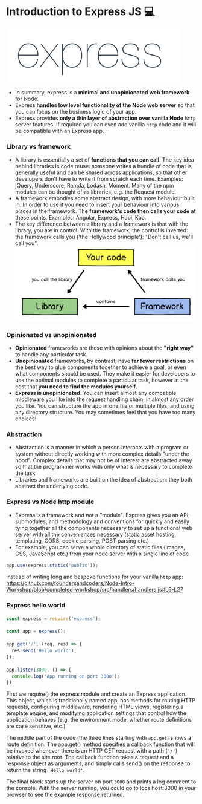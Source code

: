# Introduction to Express JS 💻

![express logo](./images/express-logo.png)

- In summary, express is a **minimal and unopinionated web framework** for Node.
- Express **handles low level functionality of the Node web server** so that you can focus on the business logic of your app.
- Express provides **only a thin layer of abstraction over vanilla Node** `http` server features. If required you can even add vanilla `http` code and it will be compatible with an Express app.


### Library vs framework
- A library is essentially a set of **functions that you can call**. The key idea behind libraries is code reuse: someone writes a bundle of code that is generally useful and can be shared across applications, so that other developers don't have to write it from scratch each time. Examples: jQuery, Underscore, Ramda, Lodash, Moment. Many of the npm modules can be thought of as libraries, e.g. the Request module.
- A framework embodies some abstract design, with more behaviour built in. In order to use it you need to insert your behaviour into various places in the framework. The **framework's code then calls your code** at these points. Examples: Angular, Express, Hapi, Koa.
- The key difference between a library and a framework is that with the library, you are in control. With the framework, the control is inverted: the framework calls you ('the Hollywood principle'): "Don't call us, we'll call you".
![library vs framework](./images/library-framework.png)


### Opinionated vs unopinionated
- **Opinionated** frameworks are those with opinions about the **"right way"** to handle any particular task.
- **Unopinionated** frameworks, by contrast, have **far fewer restrictions** on the best way to glue components together to achieve a goal, or even what components should be used. They make it easier for developers to use the optimal modules to complete a particular task, however at the cost that **you need to find the modules yourself**.
- **Express is unopinionated**. You can insert almost any compatible middleware you like into the request handling chain, in almost any order you like. You can structure the app in one file or multiple files, and using any directory structure. You may sometimes feel that you have too many choices!


### Abstraction
- Abstraction is a manner in which a person interacts with a program or system without directly working with more complex details "under the hood". Complex details that may not be of interest are abstracted away so that the programmer works with only what is necessary to complete the task.
- Libraries and frameworks are built on the idea of abstraction: they both abstract the underlying code.


### Express vs Node http module
- Express is a framework and not a "module". Express gives you an API, submodules, and methodology and conventions for quickly and easily tying together all the components necessary to set up a functional web server with all the conveniences necessary (static asset hosting, templating, CORS, cookie parsing, POST parsing etc.)
- For example, you can serve a whole directory of static files (images, CSS, JavaScript etc.) from your node server with a single line of code
```js
app.use(express.static('public'));
```
instead of writing long and bespoke functions for your vanilla `http` app: https://github.com/foundersandcoders/Node-Intro-Workshop/blob/completed-workshop/src/handlers/handlers.js#L6-L27


### Express hello world
```js
const express = require('express');

const app = express();

app.get('/', (req, res) => {
  res.send('Hello world');
});

app.listen(3000, () => {
  console.log('App running on port 3000');
});
```
First we require() the express module and create an Express application. This object, which is traditionally named app, has methods for routing HTTP requests, configuring middleware, rendering HTML views, registering a template engine, and modifying application settings that control how the application behaves (e.g. the environment mode, whether route definitions are case sensitive, etc.)

The middle part of the code (the three lines starting with `app.get`) shows a route definition. The app.get() method specifies a callback function that will be invoked whenever there is an HTTP GET request with a path (`'/'`) relative to the site root. The callback function takes a request and a response object as arguments, and simply calls send() on the response to return the string `'Hello world'`.

The final block starts up the server on port `3000` and prints a log comment to the console. With the server running, you could go to localhost:3000 in your browser to see the example response returned.
